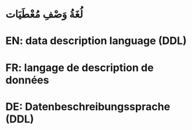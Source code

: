 # لُغَةُ وَصْفِ مُعْطَيَات

# EN: data description language (DDL)

# FR: langage de description de données

# DE: Datenbeschreibungssprache (DDL)
